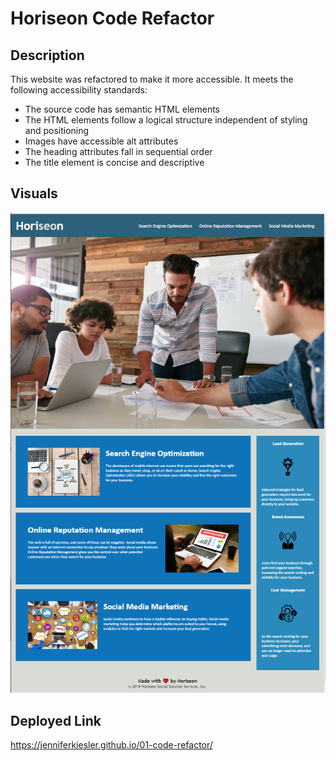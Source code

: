 # Horiseon Code Refactor

## Description

This website was refactored to make it more accessible. It meets the following accessibility standards:
-   The source code has semantic HTML elements
-   The HTML elements follow a logical structure independent of styling and positioning
-   Images have accessible alt attributes
-   The heading attributes fall in sequential order
-   The title element is concise and descriptive

## Visuals

![](Develop/assets/images/horiseon-screenshot.png)

## Deployed Link

https://jenniferkiesler.github.io/01-code-refactor/